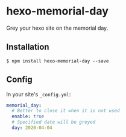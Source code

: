 # hexo-memorial-day

Grey your hexo site on the memorial day.

## Installation

```shell
$ npm install hexo-memorial-day --save
```

## Config

In your site's `_config.yml`:

```yaml
memorial_day:
  # Better to close it when it is not used
  enable: true
  # Specified date will be greyed
  day: 2020-04-04
```
